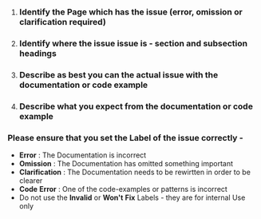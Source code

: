 1. ### Identify the Page which has the issue (error, omission or clarification required)

2. ### Identify where the issue issue is - section and subsection headings

3. ### Describe as best you can the actual issue with the documentation or code example

4. ### Describe what you expect from the documentation or code example

### Please ensure that you set the Label of the issue correctly - 

  - **Error** : The Documentation is incorrect
  - **Omission** : The Documentation has omitted something important
  - **Clarification** : The Documentation needs to be rewirtten in order to be clearer
  - **Code** **Error** : One of the code-examples or patterns is incorrect
  - Do not use the **Invalid** or **Won't** **Fix** Labels - they are for internal Use only
